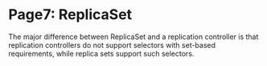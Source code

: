 # Page7: ReplicaSet

The major difference between ReplicaSet and a replication controller is that replication controllers do not support selectors with set-based requirements, while replica sets support such selectors.

